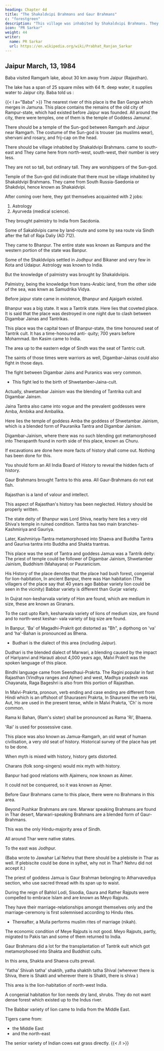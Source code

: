 ```yaml
---
heading: Chapter 4d
title: "The Shakaldvipi Brahmans and Gaur Brahmans"
c: "forestgreen"
description: "This village was inhabited by Shakaldvipi Brahmans. They came from South Russia-Sacdonia or Shakdvipi"
icon: "PR Sarkar"
weight: 44
writer:
  name: PR Sarkar
  url: https://en.wikipedia.org/wiki/Prabhat_Ranjan_Sarkar
---
```



## Jaipur March, 13, 1984

Baba visited Ramgarh lake, about 30 km away from Jaipur (Rajasthan). 

The lake has a span of 25 square miles with 64 ft. deep water, it supplies water to Jaipur city. Baba told us :

{{< l a="Baba" >}}
The nearest river of this place is the Ban Ganga which merges in Jamuna. This place contains the remains of the old city of Rampur-state, which had existed before Jaipur was founded. All around the city, there were temples, one of them is the temple of Goddess Jamuna'.

<!-- 86 -->

There should be a temple of the Sun-god between Ramgarh and Jaipur near Ramgarh. The costume of the Sun-god is trouser (as muslims wear), shervani and rosary, and frij-cap on the head. 

There should be village inhabited by Shakaldvipi Brahmans. came to south-east and They came here from north-west, south-west, their number is very less. 

They are not so tall, but ordinary tall. They are worshippers of the Sun-god. 

Temple of the Sun-god did indicate that there must be village inhabited by Shakaldvipi Brahmans. They came from South Russia-Saedonia or Shakdvipi, hence known as Shakaidvipi. 

After coming over here, they got themselves acquainted with 2 jobs:

1. Astrology
2. Ayurveda (medical science).

They brought palmistry to India from Sacdonia. 

Some of Sakaldvipis came by land-route and some by sea route via Sindh after the fall of Raja Daliy (AD 712). 

They came to Bhanpur. The entire state was known as Rampura and the western portion of the state was Banpur. 

Some of the Shakldviipis settled in Jodhpur and Bikaner and very few in Kota and Udaipur. Astrology was known to India.

But the knowledge of palmistry was brought by Shakaldviipis. 

Palmistry, being the knowledge from trans-Arabic land, from the other side of the sea, was knwn as Samudrika Vidya.

Before jaipur state came in existence, Bhanpur and Ajaigarh existed. 

Bhanpur was a big state. It was a Tantrik state. Here lies that coveted place. It is said that the place was destroyed in one night due to clash between Digambar Jainas and Tantrikas. 

This place was the capital town of Bhanpur-state, the time honoured seat of Tantrik cult. It has a time-honoured anti- quity; 700 years before Mohammad. Ibn Kasim came to India. 

The area up to the eastern edge of Sindh was the seat of Tantric cult. 

The saints of those times were warriors as well, Digambar-Jainas could also fight in those days. 

The fight between Digambar Jains and Puranics was very common.
- This fight led to the birth of Shwetamber-Jaina-cult. 

Actually, shwetambar Jainism was the blending of Tantrika cult and Digambar Jainsm. 

Jaina Tantra also came into vogue and the prevalent goddesses were Amba, Ambika and Ambalika. 

Here lies the temple of goddess Amba the goddess of Shwetambar Jainism, which is a blended form of Pauranika Tantra and Digambar Jainism. 

Digambar-Jainism, where there was no such blending got metamorphosed into Therapanth found in north side of this place, known as Churu. 

If excavations are done here more facts of history shall come out. Nothing has been done for this.

<!-- defe
87
pose.  -->

You should form an All India Board of History to reveal the hidden facts of history.

Gaur Brahmans brought Tantra to this area. All Gaur-Brahmans do not eat fish. 

Rajasthan is a land of valour and intellect. 

This aspect of Rajasthan's history has been neglected. History should be properly written.

The state deity of Bhanpur was Lord Shiva, nearby here lies a very old Shiva's temple in ruined condition. Tantra has two main branches-Kashmiriya and Gauriya. 

Later, Kashmiriya-Tantra metamorphosed into Shaeva and Buddha Tantra and Gauriva tantra into Buddha and Shakta trantras. 

This place was the seat of Tantra and goddess Jamua was a Tantrik deity: The priest of temple could be follower of Digambar Jainism, Shwetamber Jainism, Buddhism (Mahayana) or Pauranicism.

His History of the place denotes that the place had bush forest, congenial for lion-habitation, In ancient Banpur, there was Han habitation (The villagers of the place say that 40 years ago Babbar variety lion could be seen in the vicinity) Babbar variety is different than Gurjar variety. 

In Gujrat non-kesharvala variety of Hon are found, which are medium in size, these are known as Giranars. 

To the cast upto Rarh, kesharwala variety of lions of medium size, are found and to north-west keshar- vala variety of big size are found.

In Banpur, 'Ba' of Magadhi-Prakrit got distorted as "Bh", a dipthong on 'va' and 'ha'-Bahan is pronounced as Bhena.
- Budhari is the dialect of this area (including Jaipur). 

Dudhari is the blended dialect of Marwari, a blending caused by the impact of Hariyanvi and Harauti about 4,000 years ago, Malvi Prakrit was the spoken language of this place.

Bindhi language came from Seendhaui-Prakrta. The Ragini popular in fast Rajasthan (Vindhya ranges and Ajmer) and west, Madhya pradesh was Chayanata, Raga Bageshri is also from this portion of Rajasthan. 

<!-- 88 -->

In Malvi-Prakrta, pronoun, verb ending and case ending are different from Hindi which is an offshoot of Shauraseni Prakrta, In Shaurseni the verb Hai, Aut, Ho are used in the present tense, whlle in Malvi Prakrta, 'Ch' is more common. 

Rama ki Bahan, (Ram's sister) shall be pronounced as Rama 'Ri', Bhaena. 

'Rai' is used for possessive case.

This place was also known as Jamua-Ramgarh, an old weat of human civilisation, a very old seat of history. Historical survey of the place has yet to be done. 

When myth is mixed with history, history gets distorted. 

Charans (folk song-singers) would mix myth with history.

Banpur had good relations with Ajaimeru, now known as Aimer. 

It could not be conquered, so it was known as Ajmer.

Before Gaur Brahmans came to this place, there were no Brahmans in this area. 

Beyond Pushkar Brahmans are rare. Marwar speaking Brahmans are found in Thar desert, Marwari-speaking Brahmans are a blended form of Gaur-Brahmans. 

This was the only Hindu-majority area of Sindh. 

All around Thar were native states. 

To the east was Jodhpur. 

(Baba wrote to Jawahar Lal Nehru that there should be a plebisite in Thar as well. If plebiscite could be done in sylhet, why not in Thar? Nehru did not accept it.) 

The priest of goddess Jamua is Gaur Brahman belonging to Atharvavediya section, who use sacred thread with its span up to waist.

During the reign of Bahlol Lodi, Sisodia, Gaura and Rather Rajputs were compelled to embrace Islam and are known as Meyo Rajputs. 

They have their marriage-relationships amongst themselves only and the marriage-ceremony is first solemnised according to Hindu rites.
- Thereafter, a Mulla performs muslim rites of marriage (nikah).

The economic condition of Meye Rajputs is not good. Meyo Rajputs, partly, migrated to Pakis tan and some of them returned to India.

Gaur Brahmans did a lot for the transplantation of Tantrik eult which got metamorphosed into Shakta and Buddhist cults. 

In this area, Shakta and Shaeva cults prevail. 

'Yatha' Shivah tatha' shaktih, yatha shaktih tatha Shival 
(wherever there is Shiva, there is Shakti and wherever there is Shakti, there is shiva )

This area is the lion-habitation of north-west India.

A congenial habitation for lion needs dry land, shrubs.
They do not want dense forest which existed up to the Indus river.

The Babbar variety of lion came to India from the Middle East.

Tigers came from:
- the Middle East
- and the north-east

The senior variety of Indian cows eat grass directly.
{{< /l >}}



